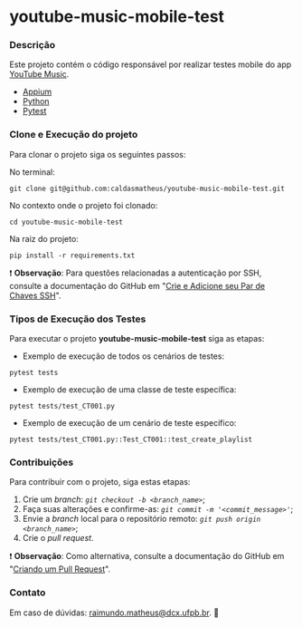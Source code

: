 # youtube-music-mobile-test

### Descrição

Este projeto contém o código responsável por realizar testes mobile do app [YouTube Music](https://play.google.com/store/apps/details?id=com.google.android.apps.youtube.music&hl=pt_BR&pli=1).

- [Appium](https://appium.io/docs/en/2.0/quickstart/install/)
- [Python](https://www.python.org/downloads/release/python-3120/)
- [Pytest](https://docs.pytest.org/en/stable/announce/release-8.3.2.html)

### Clone e Execução do projeto

Para clonar o projeto siga os seguintes passos:

No terminal:
```
git clone git@github.com:caldasmatheus/youtube-music-mobile-test.git
```

No contexto onde o projeto foi clonado:
```
cd youtube-music-mobile-test
```

Na raiz do projeto:
```
pip install -r requirements.txt
```

:exclamation: **Observação**: Para questões relacionadas a autenticação por SSH, consulte a documentação do GitHub em "[Crie e Adicione seu Par de Chaves SSH](https://docs.github.com/pt/authentication/connecting-to-github-with-ssh)".

### Tipos de Execução dos Testes

Para executar o projeto **youtube-music-mobile-test** siga as etapas:

* Exemplo de execução de todos os cenários de testes:

```
pytest tests
```

* Exemplo de execução de uma classe de teste específica:

```
pytest tests/test_CT001.py
```

* Exemplo de execução de um cenário de teste específico:

```
pytest tests/test_CT001.py::Test_CT001::test_create_playlist
```

### Contribuições

Para contribuir com o projeto, siga estas etapas:

1. Crie um *branch*: *`git checkout -b <branch_name>`*;
2. Faça suas alterações e confirme-as: *`git commit -m '<commit_message>'`*;
3. Envie a *branch* local para o repositório remoto: *`git push origin <branch_name>`*;
4. Crie o *pull request*.

:exclamation: **Observação**: Como alternativa, consulte a documentação do GitHub em "[Criando um Pull Request](https://docs.github.com/pt/pull-requests/collaborating-with-pull-requests/proposing-changes-to-your-work-with-pull-requests/creating-a-pull-request)".

### Contato

Em caso de dúvidas: <raimundo.matheus@dcx.ufpb.br>. :incoming_envelope:
